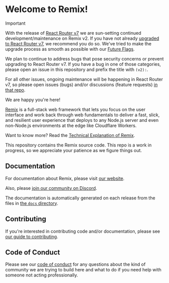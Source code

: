 # Welcome to Remix!

> [!IMPORTANT]
> With the release of [React Router v7](https://remix.run/blog/react-router-v7) we are sun-setting continued development/maintenance on Remix v2. If you have not already [upgraded to React Router v7](https://reactrouter.com/upgrading/remix), we recommend you do so. We've tried to make the upgrade process as smooth as possible with our [Future Flags](https://remix.run/docs/en/main/start/future-flags).
>
> We plan to continue to address bugs that pose security concerns or prevent upgrading to React Router v7. If you have a bug in one of those categories, please open an issue in this repository and prefix the title with `(v2):`.
>
> For all other issues, ongoing maintenance will be happening in React Router v7, so please open issues (bugs) and/or discussions (feature requests) [in that repo](https://github.com/remix-run/react-router/issues/new?template=bug_report.yml).

We are happy you're here!

[Remix](https://remix.run) is a full-stack web framework that lets you focus on the user interface and work back through web fundamentals to deliver a fast, slick, and resilient user experience that deploys to any Node.js server and even non-Node.js environments at the edge like Cloudflare Workers.

Want to know more? Read the [Technical Explanation of Remix](https://remix.run/discussion/introduction).

This repository contains the Remix source code. This repo is a work in progress, so we appreciate your patience as we figure things out.

## Documentation

For documentation about Remix, please visit [our website](https://remix.run/docs).

Also, please [join our community on Discord](https://rmx.as/discord).

The documentation is automatically generated on each release from the files in
[the `docs` directory](docs).

## Contributing

If you're interested in contributing code and/or documentation, please see [our guide to contributing](https://remix.run/guides/contributing).

## Code of Conduct

Please see our [code of conduct](CODE_OF_CONDUCT.md) for any questions about the kind of community we are trying to build here and what to do if you need help with someone not acting professionally.
